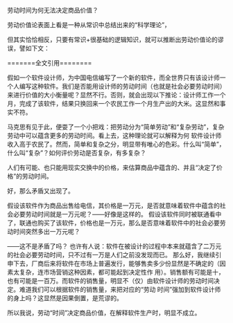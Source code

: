    

劳动时间为何无法决定商品价值？


劳动价值论表面上看是一种从常识中总结出来的“科学理论”，

但其实恰恰相反，只要有常识+很基础的逻辑知识，就可以推断出劳动价值论的谬误，譬如下文：

\=======全文引用======== 

假如一个软件设计师，为中国电信编写了一个新的软件，而全世界只有该设计师一个人编写这种软件。我们是否能用设计师的劳动时间（也就是社会必要劳动时间） 来进行价值的大小衡量呢？显然不行。否则，就会出现以下推论：设计师工作一个月，完成了该软件，结果只换回来一个农民工作一个月生产出的大米。这显然和事 实不符。

马克思有见于此，便耍了一个小把戏：把劳动分为“简单劳动”和“复杂劳动”，复杂劳动中可以蕴含更多的劳动时间。看上去，这种理论就可以解释为何 软件设计师收入高于农民了。然而，简单和复杂之分，明显带有唯心的色彩。什么叫“简单”，什么叫“复杂”？如何评价劳动是否复杂，有多复杂？

人们有可能、也只能用现实交换中的价格，来估算商品中蕴含的、并且“决定了价格”的劳动时间。

好，那么矛盾又出现了。

假设该软件作为商品出售给电信，其价格是一万元，是否就意味着软件中蕴含的社会必要劳动时间就是一万元呢？——好像是这样的。 假设该软件同时被联通看中了，联通也购买了该软件，价格也是一万元，那么是否意味着软件中的社会必要劳动时间突然多出一万元呢？

——这不是矛盾了吗？ 也许有人说：软件在被设计的过程中本来就蕴含了二万元的社会必要劳动时间，只不过有一万是人们之前没发现而已。 那么好，我继续引申下去，厂商后来将软件在市场上普遍发行，能够售卖多少份显然是不确定的（因素太复杂，连市场营销这种因素，都可能起到决定性作 用）。销售额有可能是十，也有可能是一百万。而软件的销售量，明显不（仅）由软件设计师的劳动时间决定。难道我们可以根据软件的销售量，来把对应的“劳动 时间”强加到软件设计师的身上吗？这显然是因果倒置，是荒谬的。

所以我说，劳动“时间”决定商品价值，在解释软件生产时，明显不成立。
